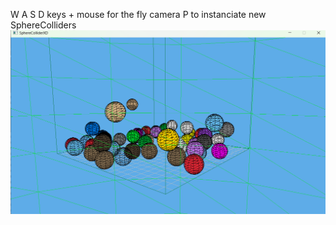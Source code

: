 W A S D keys + mouse for the fly camera
P to instanciate new SphereColliders
![alt screenshot](https://github.com/rhishmapandey/SphereCollider/blob/main/Screenshot%202024-02-29%20161642.png)
